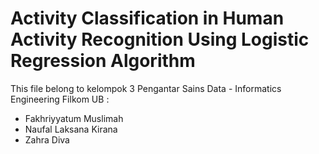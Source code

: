 # Activity Classification in Human Activity Recognition Using Logistic Regression Algorithm
This file belong to kelompok 3 Pengantar Sains Data - Informatics Engineering Filkom UB : 
- Fakhriyyatum Muslimah
- Naufal Laksana Kirana
- Zahra Diva
